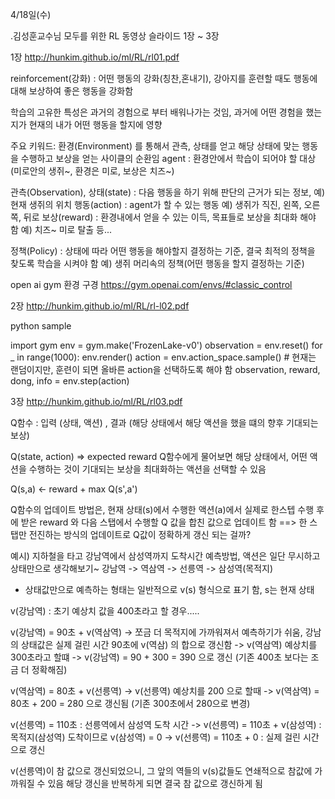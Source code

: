 4/18일(수)

.김성훈교수님 모두를 위한 RL 동영상 슬라이드 1장 ~ 3장

1장
http://hunkim.github.io/ml/RL/rl01.pdf

reinforcement(강화) : 어떤 행동의 강화(칭찬,혼내기), 강아지를 훈련할 때도 행동에 대해 보상하여 좋은 행동을 강화함

학습의 고유한 특성은 과거의 경험으로 부터 배워나가는 것임, 과거에 어떤 경험을 했는지가 현재의 내가 어떤 행동을 할지에 영향

주요 키워드:
환경(Environment) 를 통해서 관측, 상태를 얻고 해당 상태에 맞는 행동을 수행하고 보상을 얻는 사이클의 순환임
agent : 환경안에서 학습이 되어야 할 대상 (미로안의 생쥐~, 환경은 미로, 보상은 치즈~)

관측(Observation), 상태(state) : 다음 행동을 하기 위해 판단의 근거가 되는 정보, 예) 현재 생쥐의 위치
행동(action) : agent가 할 수 있는 행동  예) 생쥐가 직진, 왼쪽, 오른쪽, 뒤로
보상(reward) : 환경내에서 얻을 수 있는 이득, 목표들로 보상을 최대화 해야 함  예) 치즈~ 미로 탈출 등...

정책(Policy) : 상태에 따라 어떤 행동을 해야할지 결정하는 기준, 결국 최적의 정책을 찾도록 학습을 시켜야 함  예) 생쥐 머리속의 정책(어떤 행동을 할지 결정하는 기준)


open ai gym 환경 구경
https://gym.openai.com/envs/#classic_control

2장
http://hunkim.github.io/ml/RL/rl-l02.pdf

python sample

import gym
env = gym.make('FrozenLake-v0')
observation = env.reset()
for _ in range(1000):
  env.render()
  action = env.action_space.sample()  # 현재는 랜덤이지만, 훈련이 되면 올바른 action을 선택하도록 해야 함
  observation, reward, dong, info = env.step(action)



3장
http://hunkim.github.io/ml/RL/rl03.pdf

Q함수 : 입력 (상태, 액션) , 결과 (해당 상태에서 해당 액션을 했을 떄의 향후 기대되는 보상)

Q(state, action) => expected reward
Q함수에게 물어보면 해당 상태에서, 어떤 액션을 수행하는 것이 기대되는 보상을 최대화하는 액션을 선택할 수 있음

Q(s,a) <- reward + max Q(s',a')

Q함수의 업데이트 방법은, 
현재 상태(s)에서 수행한 액션(a)에서 실제로 한스텝 수행 후에 받은 reward 와 다음 스탭에서 수행할 Q 값을 합친 값으로 업데이트 함
==> 한 스탭만 전진하는 방식의 업데이트로 Q값이 정확하게 갱신 되는 걸까?

예시) 
지하철을 타고 강남역에서 삼성역까지 도착시간 예측방법, 액션은 일단 무시하고 상태만으로 생각해보기~
강남역 -> 역삼역 -> 선릉역 -> 삼성역(목적지) 

* 상태값만으로 예측하는 형태는 일반적으로 v(s) 형식으로 표기 함, s는 현재 상태

v(강남역) : 초기 예상치 값을 400초라고 할 경우.....

v(강남역) = 90초 + v(역삼역)
-> 쪼금 더 목적지에 가까워져서 예측하기가 쉬움, 강남의 상태값은 실제 걸린 시간 90초에 v(역삼) 의 합으로 갱신함
-> v(역삼역) 예상치를 300초라고 할떄
-> v(강남역) = 90 + 300 = 390 으로 갱신 (기존 400초 보다는 조금 더 정확해짐)


v(역삼역) = 80초 + v(선릉역)
-> v(선릉역) 예상치를 200 으로 할때
-> v(역삼역) = 80초 + 200 = 280 으로 갱신됨 (기존 300초에서 280으로 변경)

v(선릉역) = 110초  : 선릉역에서 삼성역 도착 시간
-> v(선릉역) = 110초 + v(삼성역) : 목적지(삼성역) 도착이므로 v(삼성역) = 0 
-> v(선릉역) = 110초 + 0 :  실제 걸린 시간으로 갱신

v(선릉역)이 참 값으로 갱신되었으니, 그 앞의 역들의 v(s)값들도 연쇄적으로 참값에 가까워질 수 있음
해당 갱신을 반복하게 되면 결국 참 값으로 갱신하게 됨





